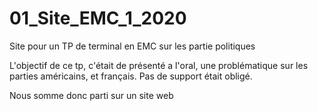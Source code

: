 # 01_Site_EMC_1_2020
Site pour un TP de terminal en EMC sur les partie politiques 

L'objectif de ce tp, c'était de présenté a l'oral, une problématique sur les parties américains, et français. 
Pas de support était obligé.

Nous somme donc parti sur un site web
